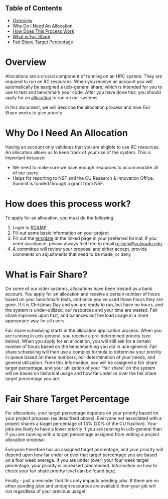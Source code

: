 ## Table of Contents

- [Overview](#overview)
- [Why Do I Need An Allocation](#why-do-i-need-an-allocation)
- [How Does This Process Work](#how-does-this-process-work)
- [What is Fair Share](#what-is-fair-share)
- [Fair Share Target Percentage](#fair-share-target-percentage)

# Overview

Allocations are a crucial component of running on an HPC system.  They are required to run on RC resources.  When you receive an account you will automatically be assigned a ucb-general share, which is intended for you to use to test and benchmark your code.  After you have done this, you should apply for an [allocation](https://www.colorado.edu/rc/userservices/allocations) to run on our systems.  

In this document, we will describe the allocation process and how Fair Share works to give priority.

# Why Do I Need An Allocation

Having an account only validates that you are eligible to use RC resources.  An allocation allows us to keep track of your use of the system.  This is important because:
   * We need to make sure we have enough resources to accommodate all of our users
   * Helps for reporting to NSF and the CU Research & Innovation Office.  Summit is funded through a grant from NSF.

# How does this process work?

To apply for an allocation, you must do the following:

1.  Login to [RCAMP](https://rcamp.rc.colorado.edu/)
2.  Fill out some basic information on your project
3.  Fill out the [template](https://www.colorado.edu/rc/userservices/allocations) at the linked page in your preferred format.  If you need assistance, please always feel free to email rc-help@colorado.edu.  
4.  A committee will review your proposal and either accept, provide comments on adjustments that need to be made, or deny


# What is Fair Share?

On some of our older systems, allocations have been treated as a bank account.  You apply for an allocation and receive a certain number of hours based on your benchmark tests, and once you've used those hours they are gone.  If it is Christmas Day and you are ready to run, but have no hours, and the system is under-utilized, our resources and your time are wasted.  Fair share improves upon that, and balances out the load usage in a more appropriate way for all users.

Fair share scheduling starts in the allocation application process.  When you are running in ucb-general, you receive a pre-determined priority (see below).  When you apply for an allocation, you will still ask for a certain number of hours based on the benchmarking you did in ucb-general.  Fair share scheduling will then use a complex formula to determine your priority in queue based on these numbers, our determination of your needs, and general utilization.  From this information, you will be assigned a fair share target percentage, and your utilization of your "fair share" on the system will be based on historical usage and how far under or over the fair share target percentage you are.

# Fair Share Target Percentage

For allocations, your target percentage depends on your priority based on your project proposal (as described above).  Everyone not associated with a project shares a target percentage of 13% (20% of the CU fraction).  Your jobs are likely to have a lower priority if you are running in ucb-general than if you are running with a target percentage assigned from writing a project allocation proposal.

Everyone therefore has an assigned target percentage, and your priority will depend upon how far under or over that target percentage you are based on a four week average.  If you are under (over) your four week target percentage, your priority is increased (decreased).  Information on how to check your fair share priority level can be found [here](https://github.com/ResearchComputing/Research-Computing-User-Tutorials/wiki/FAQs#where-is-my-current-fair-share-priority-level-at).

Finally - just a reminder that this only impacts pending jobs.  If there are no other pending jobs and enough resources are available then your job will run regardless of your previous usage!
